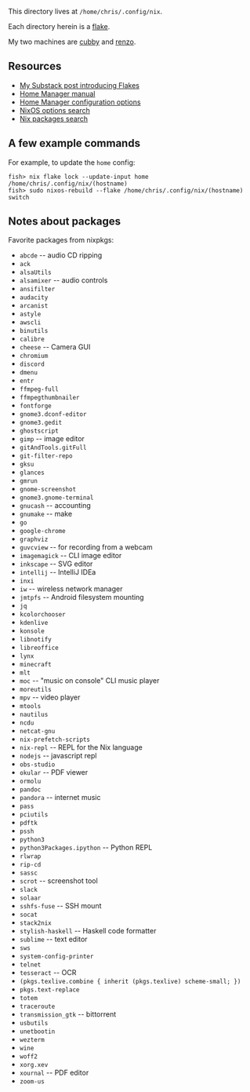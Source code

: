 This directory lives at `/home/chris/.config/nix`.

Each directory herein is a [flake](https://nixos.wiki/wiki/Flakes).

My two machines are [cubby](./cubby) and [renzo](./renzo).


## Resources

* [My Substack post introducing Flakes](https://typeclasses.substack.com/p/flakes-nixos-desktop)
* [Home Manager manual](https://nix-community.github.io/home-manager/)
* [Home Manager configuration options](https://nix-community.github.io/home-manager/options.html)
* [NixOS options search](https://search.nixos.org/options)
* [Nix packages search](https://search.nixos.org/packages)


## A few example commands

For example, to update the `home` config:

```fish
fish> nix flake lock --update-input home /home/chris/.config/nix/(hostname)
fish> sudo nixos-rebuild --flake /home/chris/.config/nix/(hostname) switch
```


## Notes about packages

Favorite packages from nixpkgs:

- `abcde` -- audio CD ripping
- `ack`
- `alsaUtils`
- `alsamixer` -- audio controls
- `ansifilter`
- `audacity`
- `arcanist`
- `astyle`
- `awscli`
- `binutils`
- `calibre`
- `cheese` -- Camera GUI
- `chromium`
- `discord`
- `dmenu`
- `entr`
- `ffmpeg-full`
- `ffmpegthumbnailer`
- `fontforge`
- `gnome3.dconf-editor`
- `gnome3.gedit`
- `ghostscript`
- `gimp` -- image editor
- `gitAndTools.gitFull`
- `git-filter-repo`
- `gksu`
- `glances`
- `gmrun`
- `gnome-screenshot`
- `gnome3.gnome-terminal`
- `gnucash` -- accounting
- `gnumake` -- make
- `go`
- `google-chrome`
- `graphviz`
- `guvcview` -- for recording from a webcam
- `imagemagick` -- CLI image editor
- `inkscape` -- SVG editor
- `intellij` -- IntelliJ IDEa
- `inxi`
- `iw` -- wireless network manager
- `jmtpfs` -- Android filesystem mounting
- `jq`
- `kcolorchooser`
- `kdenlive`
- `konsole`
- `libnotify`
- `libreoffice`
- `lynx`
- `minecraft`
- `mlt`
- `moc` -- "music on console" CLI music player
- `moreutils`
- `mpv` -- video player
- `mtools`
- `nautilus`
- `ncdu`
- `netcat-gnu`
- `nix-prefetch-scripts`
- `nix-repl` -- REPL for the Nix language
- `nodejs` -- javascript repl
- `obs-studio`
- `okular` -- PDF viewer
- `ormolu`
- `pandoc`
- `pandora` -- internet music
- `pass`
- `pciutils`
- `pdftk`
- `pssh`
- `python3`
- `python3Packages.ipython` -- Python REPL
- `rlwrap`
- `rip-cd`
- `sassc`
- `scrot` -- screenshot tool
- `slack`
- `solaar`
- `sshfs-fuse` -- SSH mount
- `socat`
- `stack2nix`
- `stylish-haskell` -- Haskell code formatter
- `sublime` -- text editor
- `sws`
- `system-config-printer`
- `telnet`
- `tesseract` -- OCR
- `(pkgs.texlive.combine { inherit (pkgs.texlive) scheme-small; })`
- `pkgs.text-replace`
- `totem`
- `traceroute`
- `transmission_gtk` -- bittorrent
- `usbutils`
- `unetbootin`
- `wezterm`
- `wine`
- `woff2`
- `xorg.xev`
- `xournal` -- PDF editor
- `zoom-us`
